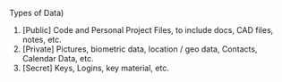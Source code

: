 Types of Data)

1) [Public]  Code and Personal Project Files, to include docs, CAD files, notes, etc.
2) [Private] Pictures, biometric data, location / geo data, Contacts, Calendar Data, etc.
3) [Secret]  Keys, Logins, key material, etc.
